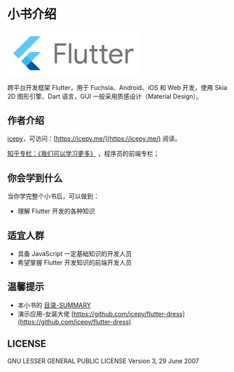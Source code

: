 # 小书介绍

<img width="300" src="./doc/images/flutter.jpg" />

跨平台开发框架 Flutter，用于 Fuchsia、Android、iOS 和 Web 开发，使用 Skia 2D 图形引擎、Dart 语言，GUI 一般采用质感设计（Material Design）。

## 作者介绍

[icepy](https://github.com/icepy)，可访问：[https://icepy.me/](https://icepy.me/) 阅读。

[知乎专栏：《我们可以学习更多》](https://zhuanlan.zhihu.com/fed-talk) ，程序员的前端专栏；

## 你会学到什么

当你学完整个小书后，可以做到：

* 理解 Flutter 开发的各种知识

## 适宜人群

* 具备 JavaScript 一定基础知识的开发人员
* 希望掌握 Flutter 开发知识的前端开发人员

## 温馨提示

* 本小书的 [目录-SUMMARY](./doc/SUMMARY.md)
* 演示应用-女装大佬 [https://github.com/icepy/flutter-dress](https://github.com/icepy/flutter-dress)

## LICENSE

GNU LESSER GENERAL PUBLIC LICENSE Version 3, 29 June 2007
